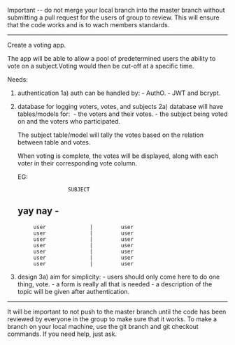 Important --  do not merge your local branch into the master
branch without submitting a pull request for the users of 
group to review. This will ensure that the code works and
is to wach members standards.

-----------------------------------------------------------

Create a voting app.

The app will be able to allow a pool of predetermined 
users the ability to vote on a subject.Voting would 
then be cut-off at a specific time.

Needs: 

1) authentication
	1a) auth can be handled by:
		- AuthO.
		- JWT and bcrypt.
 
2) database for logging voters, votes, and subjects
	2a) database will have tables/models for: 
		- the voters and their votes.
		- the subject being voted on and the voters 
			who participated.
		
	The subject table/model will tally the votes 
	based on the relation between table 
	and votes.

	When voting is complete, the votes will be 
	displayed, along with each voter in their
	corresponding vote column.

	EG:

		               SUBJECT
	yay <vote count>	      nay - <vote count>
	-------------------------------------------------
		    user		      |	        user
		    user		      |	        user
		    user		      |	        user
		    user		      |	        user
		    user		      |	        user
		    user		      |	        user
		    user		      |	        user

3) design
	3a) aim for simplicity:
		- users should only come here to do one 
			thing, vote.
		- a form is really all that is needed
		- a description of the topic will be given
			after authentication.

-----------------------------------------------------------

It will be important to not push to the master branch until 
the code has been reviewed by everyone in the group to make 
sure that it works. To make a branch on your local machine, 
use the git branch and git checkout commands. If you need 
help, just ask.